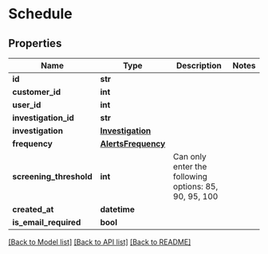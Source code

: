 # Schedule

## Properties
Name | Type | Description | Notes
------------ | ------------- | ------------- | -------------
**id** | **str** |  | 
**customer_id** | **int** |  | 
**user_id** | **int** |  | 
**investigation_id** | **str** |  | 
**investigation** | [**Investigation**](Investigation.md) |  | 
**frequency** | [**AlertsFrequency**](AlertsFrequency.md) |  | 
**screening_threshold** | **int** | Can only enter the following options: 85, 90, 95, 100 | 
**created_at** | **datetime** |  | 
**is_email_required** | **bool** |  | 

[[Back to Model list]](../README.md#documentation-for-models) [[Back to API list]](../README.md#documentation-for-api-endpoints) [[Back to README]](../README.md)

